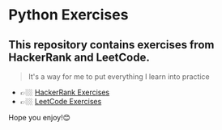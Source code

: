 # Python Exercises

## This repository contains exercises from HackerRank and LeetCode.
> It's a way for me to put everything I learn into practice

- 👉🏼 [HackerRank Exercises](hackerrank/README.md)
- 👉🏼 [LeetCode Exercises](leetcode/README.md)

Hope you enjoy!😊
